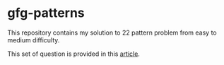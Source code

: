 # gfg-patterns
This repository contains my solution to 22 pattern problem from easy to medium difficulty.

This set of question is provided in this [article](https://takeuforward.org/strivers-a2z-dsa-course/must-do-pattern-problems-before-starting-dsa/).
